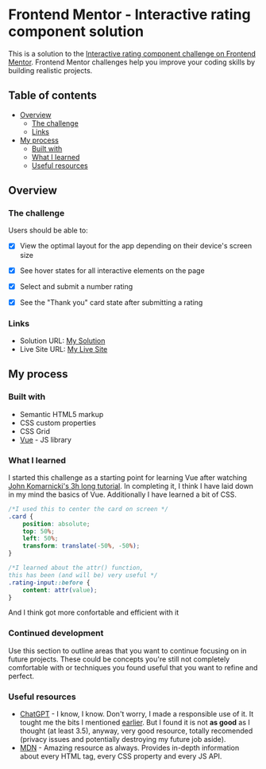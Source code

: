 # Frontend Mentor - Interactive rating component solution

This is a solution to the [Interactive rating component challenge on Frontend Mentor](https://www.frontendmentor.io/challenges/interactive-rating-component-koxpeBUmI). Frontend Mentor challenges help you improve your coding skills by building realistic projects. 

## Table of contents

- [Overview](#overview)
  - [The challenge](#the-challenge)
  - [Links](#links)
- [My process](#my-process)
  - [Built with](#built-with)
  - [What I learned](#what-i-learned)
  - [Useful resources](#useful-resources)


## Overview

### The challenge

Users should be able to:

- [x] View the optimal layout for the app depending on their device's screen size
- [x] See hover states for all interactive elements on the page
- [x] Select and submit a number rating
- [x] See the "Thank you" card state after submitting a rating


### Links

- Solution URL: [My Solution](https://www.frontendmentor.io/solutions/interactive-rating-component-with-vuejs-Z7sJyhgFeN)
- Live Site URL: [My Live Site](https://rodrfct.github.io/interactive-rating-component/)

## My process

### Built with

- Semantic HTML5 markup
- CSS custom properties
- CSS Grid
- [Vue](https://vuejs.org/) - JS library



### What I learned

I started this challenge as a starting point for learning Vue after watching [John Komarnicki's 3h long tutorial](https://www.youtube.com/watch?v=KTFH4P8unUQ). In completing it, I think I have laid down in my mind the basics of Vue. Additionally I have learned a bit of CSS.

```css
/*I used this to center the card on screen */
.card {
    position: absolute;
    top: 50%;
    left: 50%;
    transform: translate(-50%, -50%);
}

/*I learned about the attr() function,
this has been (and will be) very useful */
.rating-input::before {
    content: attr(value);
}
```

And I think got more confortable and efficient with it


### Continued development

Use this section to outline areas that you want to continue focusing on in future projects. These could be concepts you're still not completely comfortable with or techniques you found useful that you want to refine and perfect.


### Useful resources

- [ChatGPT](https://chat.openai.com/) - I know, I know. Don't worry, I made a responsible use of it. It tought me the bits I mentioned [earlier](#what-i-learned). But I found it is not **as good** as I thought (at least 3.5), anyway, very good resource, totally recomended (privacy issues and potentially destroying my future job aside).
- [MDN](https://developer.mozilla.org/) - Amazing resource as always. Provides in-depth information about every HTML tag, every CSS property and every JS API.


